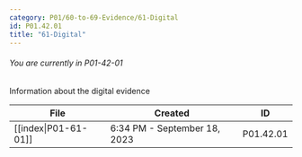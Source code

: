 ```yaml
---
category: P01/60-to-69-Evidence/61-Digital
id: P01.42.01
title: "61-Digital"
---
```

###### You are currently in P01-42-01

Information about the digital evidence

| File                                                                                            | Created                      | ID        |
| ----------------------------------------------------------------------------------------------- | ---------------------------- | --------- |
| [[index\|P01-61-01]] | 6:34 PM - September 18, 2023 | P01.42.01 |

